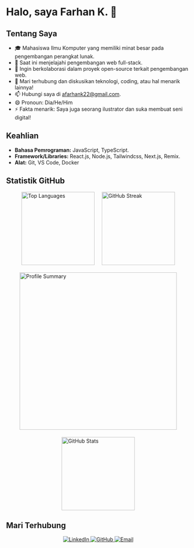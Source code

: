 # Halo, saya Farhan K. 👋

## Tentang Saya
- 🎓 Mahasiswa Ilmu Komputer yang memiliki minat besar pada pengembangan perangkat lunak.
- 💼 Saat ini menjelajahi pengembangan web full-stack.
- 👯 Ingin berkolaborasi dalam proyek open-source terkait pengembangan web.
- 💬 Mari terhubung dan diskusikan teknologi, coding, atau hal menarik lainnya!
- 📫 Hubungi saya di [afarhank22@gmail.com](mailto:afhmadfarhankholik01@gmail.com).
- 😄 Pronoun: Dia/He/Him
- ⚡ Fakta menarik: Saya juga seorang ilustrator dan suka membuat seni digital!

## Keahlian
- **Bahasa Pemrograman:** JavaScript, TypeScript.
- **Framework/Libraries:** React.js, Node.js, Tailwindcss, Next.js, Remix.
- **Alat:** Git, VS Code, Docker

## Statistik GitHub
<div style="display: flex; align-items: center; gap: 20px; flex-wrap: wrap; justify-content: center;">
    <img src="https://github-readme-stats.vercel.app/api/top-langs/?username=farhank15&layout=compact&theme=dark&v=1" alt="Top Languages" style="height: 200px;" />
    <img src="https://github-readme-streak-stats.herokuapp.com/?user=farhank15&theme=dark&v=1" alt="GitHub Streak" style="height: 200px;" />
    <img src="https://github-profile-summary-cards.vercel.app/api/cards/profile-details?username=farhank15&theme=dark&v=1" alt="Profile Summary" style="width: 430px;" />
    <img src="https://github-readme-stats.vercel.app/api?username=farhank15&show_icons=true&theme=dark&count_private=true&v=1" alt="GitHub Stats" style="height: 200px;" />
</div>

## Mari Terhubung
<p align="center">
  <a href="https://www.linkedin.com/in/ahmad-farhan-kholik" target="_blank">
    <img src="https://img.shields.io/badge/LinkedIn-0077B5?style=for-the-badge&logo=linkedin&logoColor=white" alt="LinkedIn" />
  </a>
  <a href="https://github.com/farhank15" target="_blank">
    <img src="https://img.shields.io/badge/GitHub-100000?style=for-the-badge&logo=github&logoColor=white" alt="GitHub" />
  </a>
  <a href="mailto:afarhank22@gmail.com" target="_blank">
    <img src="https://img.shields.io/badge/Email-D14836?style=for-the-badge&logo=gmail&logoColor=white" alt="Email" />
  </a>
</p>
